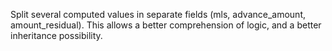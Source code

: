 Split several computed values in separate fields (mls, advance_amount,
amount_residual). This allows a better comprehension of logic, and a
better inheritance possibility.
